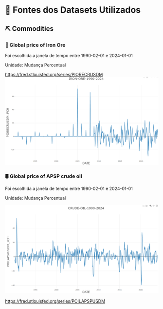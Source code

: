 # 🔗 Fontes dos Datasets Utilizados

## ⛏ Commodities


### 🔧 Global price of Iron Ore

Foi escolhida a janela de tempo entre 1990-02-01 e 2024-01-01

Unidade: Mudança Percentual

https://fred.stlouisfed.org/series/PIORECRUSDM
![Gráfico Minério Ferro](IRON-ORE-1990-2024.png)

### 🛢 Global price of APSP crude oil 

Foi escolhida a janela de tempo entre 1990-02-01 e 2024-01-01

Unidade: Mudança Percentual

![Gráfico Petróleo](CRUDE-OIL-1990-2024.png)

https://fred.stlouisfed.org/series/POILAPSPUSDM


